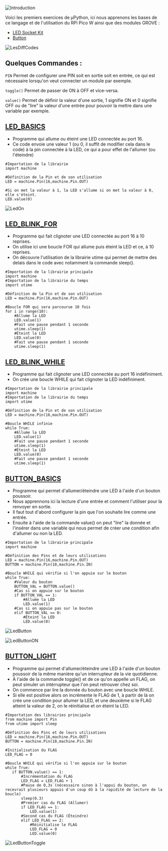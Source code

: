 ![Introduction](https://user-images.githubusercontent.com/124889426/224517084-e3961c1f-b11f-4ded-9bd9-578b91154f08.png)

Voici les premiers exercices de µPython, ici nous apprenons les bases de ce langage et de l'utilisation du RPi Pico W ainsi que des modules GROVE : 

- [LED Socket Kit](https://wiki.seeedstudio.com/Grove-LED_Socket_Kit/)
- [Button](https://wiki.seeedstudio.com/Grove-Button/)

![LesDiffCodes](https://user-images.githubusercontent.com/124889426/224517141-fdb65e38-86f6-47dd-8548-8f84ecb85bb1.png)

## Quelques Commandes :

```PIN```
Permet de configurer une PIN soit en sortie soit en entrée, ce qui est nécessaire lorsqu'on veut connecter un module par exemple.

```toggle()```
Permet de passer de ON à OFF et vice-versa.

```value()```
Permet de définir la valeur d'une sortie, 1 signifie ON et 0 signifie OFF ou de "lire" la valeur d'une entrée pour pouvoir la mettre dans une variable par exemple.

## [LED_BASICS](LED_BASICS.py)
- Programme qui allume ou éteint une LED connectée au port 16.
- Ce code envoie une valeur 1 (ou 0, il suffit de modifier cela dans le code) à la pin connectée à la LED, ce qui a pour effet de l'allumer (ou l'éteindre)

```
#Importation de la librairie
import machine

#Définition de la Pin et de son utilisation
LED = machine.Pin(16,machine.Pin.OUT)

#Si on met la valeur à 1, la LED s'allume si on met la valeur à 0, elle s'éteint.
LED.value(0)
```

![LedOn](https://user-images.githubusercontent.com/124889426/224517197-2072d76a-eb61-49e6-8f80-d40cabbf9fe8.jpg)

## [LED_BLINK_FOR](LED_BLINK_FOR.py)
- Programme qui fait clignoter une LED connectée au port 16 à 10 reprises.
- On utilise ici une boucle FOR qui allume puis éteint la LED et ce, à 10 reprises.
- On découvre l'utilisation de la librairie utime qui permet de mettre des delais dans le code avec notamment la commande sleep().

```
#Importation de la librairie principale
import machine
#Importation de la librairie du temps
import utime

#Définition de la Pin et de son utilisation
LED = machine.Pin(16,machine.Pin.OUT)

#Boucle FOR qui sera parcourue 10 fois
for i in range(10):
    #Allume la LED
    LED.value(1)
    #Fait une pause pendant 1 seconde
    utime.sleep(1)
    #Éteint la LED
    LED.value(0)
    #Fait une pause pendant 1 seconde
    utime.sleep(1)
```

## [LED_BLINK_WHILE](LED_BLINK_WHILE.py)
- Programme qui fait clignoter une LED connectée au port 16 indéfiniment.
- On crée une boucle WHILE qui fait clignoter la LED indéfiniment.

```
#Importation de la librairie principale
import machine
#Importation de la librairie du temps
import utime

#Définition de la Pin et de son utilisation
LED = machine.Pin(16,machine.Pin.OUT)

#Boucle WHILE infinie
while True:
    #Allume la LED
    LED.value(1)
    #Fait une pause pendant 1 seconde
    utime.sleep(1)
    #Éteint la LED
    LED.value(0)
    #Fait une pause pendant 1 seconde
    utime.sleep(1)
```

## [BUTTON_BASICS](BUTTON_BASICS.py)
- Programme qui permet d'allumer/éteindre une LED à l'aide d'un bouton poussoir.
- Nous apprennons ici la lecture d'une entrée et comment l'utiliser pour la renvoyer en sortie.
- Il faut tout d'abord configurer la pin que l'on souhaite lire comme une entrée.
- Ensuite à l'aide de la commande value() on peut "lire" la donnée et l'insérer dans une variable qui nous permet de créer une condition afin d'allumer ou non la LED.

```
#Importation de la librairie principale
import machine

#Définition des Pins et de leurs utilisations
LED = machine.Pin(16,machine.Pin.OUT)
BUTTON = machine.Pin(18,machine.Pin.IN)

#Boucle WHILE qui vérifie si l'on appuie sur le bouton
while True:
    #Valeur du bouton
    BUTTON_VAL = BUTTON.value()
    #Cas si on appuie sur le bouton
    if BUTTON_VAL == 1:
        #Allume la LED
        LED.value(1)
    #Cas si on appuie pas sur le bouton
    elif BUTTON_VAL == 0:
        #Éteint la LED
        LED.value(0)
```

![LedButton](https://user-images.githubusercontent.com/124889426/224517214-380e881e-09ed-4c53-95c6-a108620f4161.jpg)

![LedButtonON](https://user-images.githubusercontent.com/124889426/224517217-b1267f5e-62f6-417d-acff-b409ea836bb9.jpg)

## [BUTTON_LIGHT](BUTTON_LIGHT.py)
- Programme qui permet d'allumer/éteindre une LED à l'aide d'un bouton poussoir de la même manière qu'un interrupteur de la vie quotidienne.
- À l'aide de la commande toggle() et de ce qu'on appelle un FLAG, on peut simuler un intérrupteur que l'on peut retrouver chez soi.
- On commence par lire la donnée du bouton avec une boucle WHILE.
- Si elle est positive alors on incrémente le FLAG de 1, à partir de là on crée une condition pour allumer la LED, et une deuxième si le FLAG atteint la valeur de 2, on le réinitialise et on éteint la LED.

```
#Importation des librairies principale
from machine import Pin
from utime import sleep

#Définition des Pins et de leurs utilisations
LED = machine.Pin(16,machine.Pin.OUT)
BUTTON = machine.Pin(18,machine.Pin.IN)

#Initialisation du FLAG
LED_FLAG = 0

#Boucle WHILE qui vérifie si l'on appuie sur le bouton
while True:
   if BUTTON.value() == 1:
       #Incrémentation du FLAG
       LED_FLAG = LED_FLAG + 1
       #Pause de 0,3s (nécessaire sinon à l'appui du bouton, on recevrait plusieurs appuis d'un coup dû à la rapidité de lecture de la boucle)
       sleep(0.3)
       #Premier cas du FLAG (Allumer)
       if LED_FLAG == 1:
           LED.value(1)
       #Second cas du FLAG (Éteindre)
       elif LED_FLAG == 2:
           #Réinitialise le FLAG
           LED_FLAG = 0
           LED.value(0)
```

![LedButtonToggle](https://user-images.githubusercontent.com/124889426/224517221-535ef0f5-688a-4bd9-8200-4b0307f65632.jpg)
